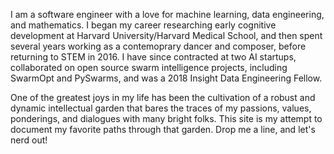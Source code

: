 I am a software engineer with a love for machine learning, data engineering, 
and mathematics. I began my career researching early cognitive development at
Harvard University/Harvard Medical School, and then spent several years working 
as a contemoprary dancer and composer, before returning to STEM in 2016. 
I have since contracted at two AI startups, collaborated on open source 
swarm intelligence projects, including SwarmOpt and PySwarms, and was a 2018 
Insight Data Engineering Fellow.

One of the greatest joys in my life has been the cultivation of a 
robust and dynamic intellectual garden that bares the traces of my passions, 
values, ponderings, and dialogues with many bright folks. This site is my attempt 
to document my favorite paths through that garden. Drop me a line, and let's nerd out!
